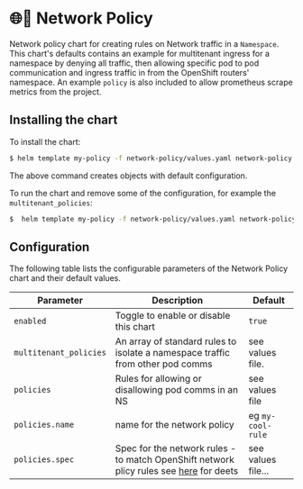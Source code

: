# 🌐📝 Network Policy

Network policy chart for creating rules on Network traffic in a `Namespace`. This chart's defaults contains an example for multitenant ingress for a namespace by denying all traffic, then allowing specific pod to pod communication and ingress traffic in from the OpenShift routers' namespace. An example `policy` is also included to allow prometheus scrape metrics from the project.

## Installing the chart

To install the chart:

```bash
$ helm template my-policy -f network-policy/values.yaml network-policy | oc apply -n my-project -f-
```

The above command creates objects with default configuration.

To run the chart and remove some of the configuration, for example the `multitenant_policies`:
```bash
$  helm template my-policy -f network-policy/values.yaml network-policy --set multitenant_policies= | oc apply -n my-project -f-
```


## Configuration
The following table lists the configurable parameters of the Network Policy chart and their default values.

| Parameter                                        | Description                                                  | Default                               |
| ------------------------------------------------ | -------------------------------------------------------------| ------------------------------------- |
| `enabled`                                | Toggle to enable or disable this chart                           | `true`                               |
| `multitenant_policies`                                  | An array of standard rules to isolate a namespace traffic from other pod comms                            | see values file.                                 |
| `policies`                                 | Rules for allowing or disallowing pod comms in an NS                            | see values file                                |
| `policies.name`            | name for the network policy             | eg `my-cool-rule`  |
| `policies.spec`            | Spec for the network rules - to match OpenShift network plicy rules see [here](https://docs.openshift.com/container-platform/4.5/networking/network_policy/about-network-policy.html) for deets                  | see values file...             |
